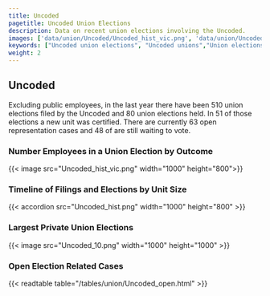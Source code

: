 ```yaml
---
title: Uncoded
pagetitle: Uncoded Union Elections
description: Data on recent union elections involving the Uncoded.
images: ['data/union/Uncoded/Uncoded_hist_vic.png', 'data/union/Uncoded/Uncoded_hist_size.png', 'data/union/Uncoded/Uncoded_10.png']
keywords: ["Uncoded union elections", "Uncoded unions","Union elections"]
weight: 2
---
```

##  Uncoded

Excluding public employees, in the last year there have been 510 union elections filed by the Uncoded and 80 union elections held. In 51 of those elections a new unit was certified. There are currently 63 open representation cases and 48 of are still waiting to vote.

### Number Employees in a Union Election by Outcome
{{< image src="Uncoded_hist_vic.png" width="1000" height="800">}}

### Timeline of Filings and Elections by Unit Size
{{< accordion src="Uncoded_hist.png" width="1000" height="800" >}}

### Largest Private Union Elections
{{< image src="Uncoded_10.png" width="1000" height="1000"  >}}

### Open Election Related Cases
{{< readtable table="/tables/union/Uncoded_open.html" >}}

